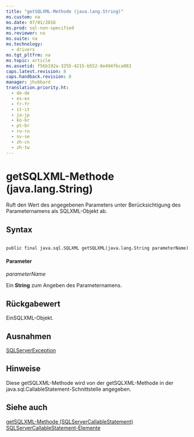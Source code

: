```yaml
---
title: "getSQLXML-Methode (java.lang.String)"
ms.custom: na
ms.date: 07/01/2016
ms.prod: sql-non-specified
ms.reviewer: na
ms.suite: na
ms.technology: 
  - drivers
ms.tgt_pltfrm: na
ms.topic: article
ms.assetid: f56b192a-3255-4215-b552-8e494fbca083
caps.latest.revision: 8
caps.handback.revision: 8
manager: jhubbard
translation.priority.ht: 
  - de-de
  - es-es
  - fr-fr
  - it-it
  - ja-jp
  - ko-kr
  - pt-br
  - ru-ru
  - sv-se
  - zh-cn
  - zh-tw
---
```

# getSQLXML-Methode (java.lang.String)
  Ruft den Wert des angegebenen Parameters unter Berücksichtigung des Parameternamens als SQLXML\-Objekt ab.  
  
## Syntax  
  
```  
  
public final java.sql.SQLXML getSQLXML(java.lang.String parameterName)  
```  
  
#### Parameter  
 *parameterName*  
  
 Ein **String** zum Angeben des Parameternamens.  
  
## Rückgabewert  
 EinSQLXML\-Objekt.  
  
## Ausnahmen  
 [SQLServerException](../content/SQLServerException-Class.md)  
  
## Hinweise  
 Diese getSQLXML\-Methode wird von der getSQLXML\-Methode in der java.sql.CallableStatement\-Schnittstelle angegeben.  
  
## Siehe auch  
 [getSQLXML-Methode &#40;SQLServerCallableStatement&#41;](../content/getSQLXML-Method--SQLServerCallableStatement-.md)   
 [SQLServerCallableStatement-Elemente](../content/SQLServerCallableStatement-Members.md)  
  
  